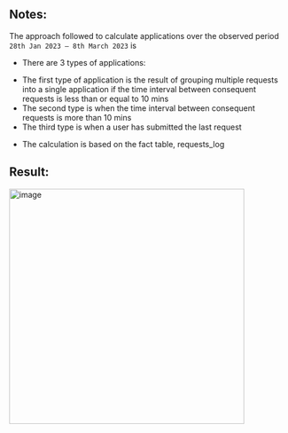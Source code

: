 ## Notes: ##

The approach followed to calculate applications over the observed period ```28th Jan 2023 – 8th March 2023``` is

-	There are 3 types of applications:
  * The first type of application is the result of grouping multiple requests into a single application if the time interval between consequent requests is less than or equal to 10 mins
  * The second type is when the time interval between consequent requests is more than 10 mins
  * The third type is when a user has submitted the last request
- The calculation is based on the fact table, requests_log


## Result: ##

<img width="424" alt="image" src="https://github.com/sanski96yadav/finn/assets/175153827/0514a4ac-23cd-41a5-9994-90dde1582041">


